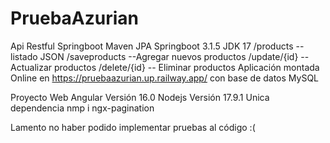# PruebaAzurian
Api Restful Springboot Maven JPA
Springboot 3.1.5
JDK 17
/products --listado JSON
/saveproducts --Agregar nuevos productos
/update/{id} --Actualizar productos
/delete/{id} -- Eliminar productos
Aplicación montada Online en https://pruebaazurian.up.railway.app/ con base de datos MySQL


Proyecto Web
Angular Versión 16.0
Nodejs Versión 17.9.1
Unica dependencia nmp i ngx-pagination



Lamento no haber podido implementar pruebas al código :(

